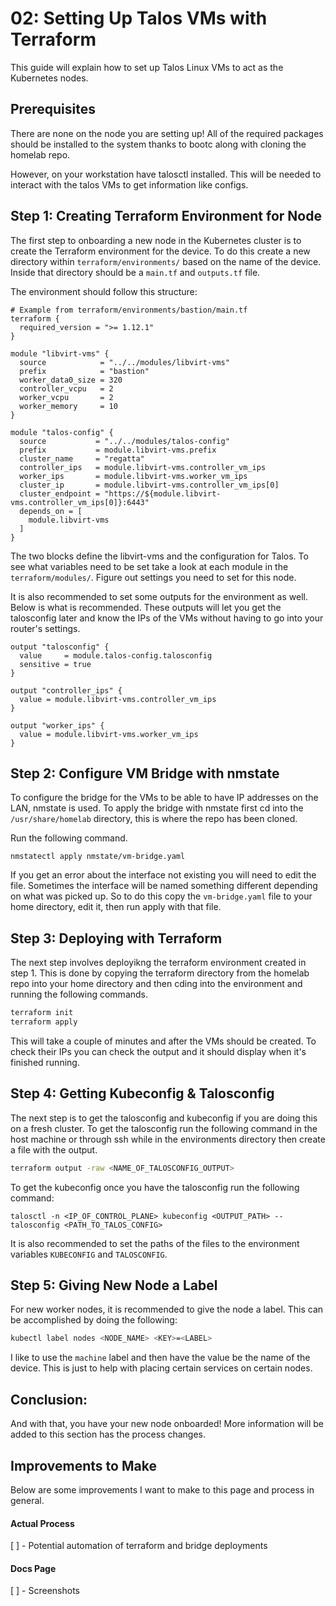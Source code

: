 # 02: Setting Up Talos VMs with Terraform

This guide will explain how to set up Talos Linux VMs to act as the Kubernetes nodes.

## Prerequisites

There are none on the node you are setting up! All of the required packages should be installed to the system thanks to bootc along with cloning the homelab repo.

However, on your workstation have talosctl installed. This will be needed to interact with the talos VMs to get information like configs. 

## Step 1: Creating Terraform Environment for Node

The first step to onboarding a new node in the Kubernetes cluster is to create the Terraform environment for the device. To do this create a new directory within `terraform/environments/` based on the name of the device. Inside that directory should be a `main.tf` and `outputs.tf` file. 

The environment should follow this structure:
```hcl
# Example from terraform/environments/bastion/main.tf
terraform {
  required_version = ">= 1.12.1"
}

module "libvirt-vms" {
  source            = "../../modules/libvirt-vms"
  prefix            = "bastion"
  worker_data0_size = 320
  controller_vcpu   = 2
  worker_vcpu       = 2
  worker_memory     = 10
}

module "talos-config" {
  source           = "../../modules/talos-config"
  prefix           = module.libvirt-vms.prefix
  cluster_name     = "regatta"
  controller_ips   = module.libvirt-vms.controller_vm_ips
  worker_ips       = module.libvirt-vms.worker_vm_ips
  cluster_ip       = module.libvirt-vms.controller_vm_ips[0]
  cluster_endpoint = "https://${module.libvirt-vms.controller_vm_ips[0]}:6443"
  depends_on = [
    module.libvirt-vms
  ]
}
```
The two blocks define the libvirt-vms and the configuration for Talos. To see what variables need to be set take a look at each module in the `terraform/modules/`. Figure out settings you need to set for this node. 

It is also recommended to set some outputs for the environment as well. Below is what is recommended. These outputs will let you get the talosconfig later and know the IPs of the VMs without having to go into your router's settings. 
```hcl
output "talosconfig" {
  value     = module.talos-config.talosconfig 
  sensitive = true
}

output "controller_ips" {
  value = module.libvirt-vms.controller_vm_ips
}

output "worker_ips" {
  value = module.libvirt-vms.worker_vm_ips
}

```

## Step 2: Configure VM Bridge with nmstate

To configure the bridge for the VMs to be able to have IP addresses on the LAN, nmstate is used. To apply the bridge with nmstate first cd into the `/usr/share/homelab` directory, this is where the repo has been cloned. 

Run the following command.
```
nmstatectl apply nmstate/vm-bridge.yaml
```
If you get an error about the interface not existing you will need to edit the file. Sometimes the interface will be named something different depending on what was picked up. So to do this copy the `vm-bridge.yaml` file to your home directory, edit it, then run apply with that file. 

## Step 3: Deploying with Terraform

The next step involves deployikng the terraform environment created in step 1. This is done by copying the terraform directory from the homelab repo into your home directory and then cding into the environment and running the following commands.

```bash
terraform init
terraform apply
```

This will take a couple of minutes and after the VMs should be created. To check their IPs you can check the output and it should display when it's finished running.

## Step 4: Getting Kubeconfig & Talosconfig

The next step is to get the talosconfig and kubeconfig if you are doing this on a fresh cluster. To get the talosconfig run the following command in the host machine or through ssh while in the environments directory then create a file with the output.
```bash
terraform output -raw <NAME_OF_TALOSCONFIG_OUTPUT>
```

To get the kubeconfig once you have the talosconfig run the following command:
```
talosctl -n <IP_OF_CONTROL_PLANE> kubeconfig <OUTPUT_PATH> --talosconfig <PATH_TO_TALOS_CONFIG>
```

It is also recommended to set the paths of the files to the environment variables `KUBECONFIG` and `TALOSCONFIG`.

## Step 5: Giving New Node a Label

For new worker nodes, it is recommended to give the node a label. This can be accomplished by doing the following:
```bash
kubectl label nodes <NODE_NAME> <KEY>=<LABEL>
```

I like to use the `machine` label and then have the value be the name of the device. This is just to help with placing certain services on certain nodes.

## Conclusion:

And with that, you have your new node onboarded! More information will be added to this section has the process changes. 

## Improvements to Make

Below are some improvements I want to make to this page and process in general. 

#### Actual Process 

[ ] - Potential automation of terraform and bridge deployments

#### Docs Page

[ ] - Screenshots

